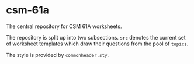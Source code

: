 # csm-61a

The central repository for CSM 61A worksheets.

The repository is split up into two subsections. `src` denotes the current set
of worksheet templates which draw their questions from the pool of `topics`.

The style is provided by `commonheader.sty`.
